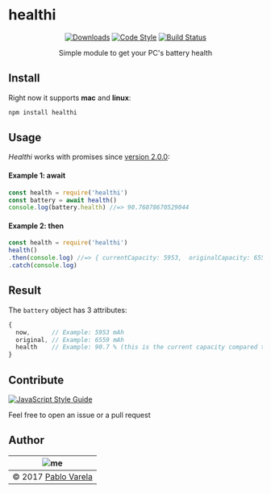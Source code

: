 # healthi

<p align="center">
  <a href="https://www.npmjs.com/package/healthi"><img src="https://img.shields.io/npm/dt/healthi.svg" alt="Downloads" /></a>
  <a href="https://github.com/feross/standard"><img src="https://img.shields.io/badge/code_style-standard-brightgreen.svg" alt="Code Style" /></a>
  <a href="https://travis-ci.org/pablopunk/healthi-js"><img src="https://travis-ci.org/pablopunk/healthi-js.svg?branch=master" alt="Build Status" /></a>
  <p align="center">Simple module to get your PC's battery health</p>
</p>

## Install

Right now it supports **mac** and **linux**:

```sh
npm install healthi
```

## Usage

_Healthi_ works with promises since [version 2.0.0](https://github.com/pablopunk/healthi-js/releases/tag/2.0.0):

#### Example 1: await

```javascript
const health = require('healthi')
const battery = await health()
console.log(battery.health) //=> 90.76078670529044
```

#### Example 2: then

```javascript
const health = require('healthi')
health()
.then(console.log) //=> { currentCapacity: 5953,  originalCapacity: 6559,  health: 90.76078670529044 }
.catch(console.log)
```

## Result

The `battery` object has 3 attributes:

```js
{
  now,      // Example: 5953 mAh
  original, // Example: 6559 mAh
  health    // Example: 90.7 % (this is the current capacity compared to the original one)
}
```

## Contribute

[![JavaScript Style Guide](https://cdn.rawgit.com/feross/standard/master/badge.svg)](https://github.com/feross/standard)

Feel free to open an issue or a pull request

## Author

| ![me](https://www.gravatar.com/avatar/fa50aeff0ddd6e63273a068b04353d9d?s=100) |
| ----------------------------------------------------------------------------- |
| © 2017 [Pablo Varela](https://twitter.com/pablopunk)                          |
